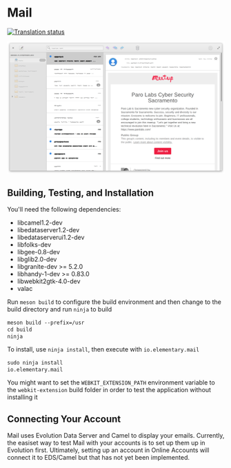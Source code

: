 # Mail
[![Translation status](https://l10n.elementary.io/widgets/mail/-/svg-badge.svg)](https://l10n.elementary.io/projects/mail/?utm_source=widget)

![Mail Screenshot](data/screenshot.png?raw=true)

## Building, Testing, and Installation

You'll need the following dependencies:
* libcamel1.2-dev
* libedataserver1.2-dev
* libedataserverui1.2-dev
* libfolks-dev
* libgee-0.8-dev
* libglib2.0-dev
* libgranite-dev >= 5.2.0
* libhandy-1-dev >= 0.83.0
* libwebkit2gtk-4.0-dev
* valac

Run `meson build` to configure the build environment and then change to the build directory and run `ninja` to build

    meson build --prefix=/usr
    cd build
    ninja

To install, use `ninja install`, then execute with `io.elementary.mail`

    sudo ninja install
    io.elementary.mail

You might want to set the `WEBKIT_EXTENSION_PATH` environment variable to the `webkit-extension` build folder in order to test the application without installing it

## Connecting Your Account

Mail uses Evolution Data Server and Camel to display your emails. Currently, the easiset way to test Mail with your accounts is to set up them up in Evolution first. Ultimately, setting up an account in Online Accounts will connect it to EDS/Camel but that has not yet been implemented.
